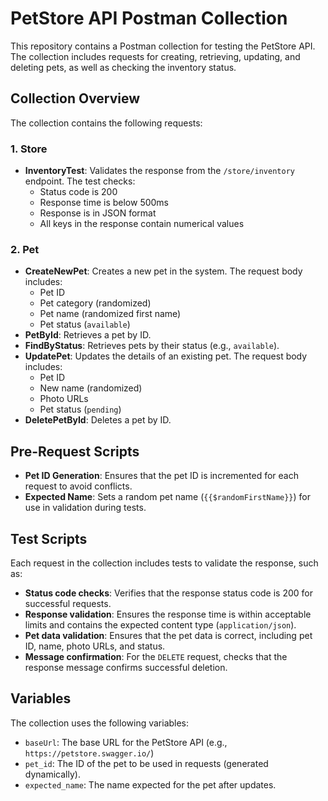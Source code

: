 # PetStore API Postman Collection

This repository contains a Postman collection for testing the PetStore API. The collection includes requests for creating, retrieving, updating, and deleting pets, as well as checking the inventory status.

## Collection Overview

The collection contains the following requests:

### 1. **Store**
- **InventoryTest**: Validates the response from the `/store/inventory` endpoint. The test checks:
  - Status code is 200
  - Response time is below 500ms
  - Response is in JSON format
  - All keys in the response contain numerical values

### 2. **Pet**
- **CreateNewPet**: Creates a new pet in the system. The request body includes:
  - Pet ID
  - Pet category (randomized)
  - Pet name (randomized first name)
  - Pet status (`available`)
- **PetById**: Retrieves a pet by ID.
- **FindByStatus**: Retrieves pets by their status (e.g., `available`).
- **UpdatePet**: Updates the details of an existing pet. The request body includes:
  - Pet ID
  - New name (randomized)
  - Photo URLs
  - Pet status (`pending`)
- **DeletePetById**: Deletes a pet by ID.

## Pre-Request Scripts

- **Pet ID Generation**: Ensures that the pet ID is incremented for each request to avoid conflicts.
- **Expected Name**: Sets a random pet name (`{{$randomFirstName}}`) for use in validation during tests.

## Test Scripts

Each request in the collection includes tests to validate the response, such as:
- **Status code checks**: Verifies that the response status code is 200 for successful requests.
- **Response validation**: Ensures the response time is within acceptable limits and contains the expected content type (`application/json`).
- **Pet data validation**: Ensures that the pet data is correct, including pet ID, name, photo URLs, and status.
- **Message confirmation**: For the `DELETE` request, checks that the response message confirms successful deletion.

## Variables

The collection uses the following variables:

- `baseUrl`: The base URL for the PetStore API (e.g., `https://petstore.swagger.io/`)
- `pet_id`: The ID of the pet to be used in requests (generated dynamically).
- `expected_name`: The name expected for the pet after updates.
